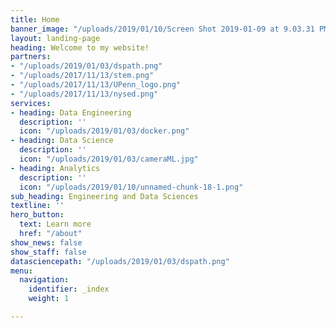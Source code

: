 ```yaml
---
title: Home
banner_image: "/uploads/2019/01/10/Screen Shot 2019-01-09 at 9.03.31 PM.png"
layout: landing-page
heading: Welcome to my website!
partners:
- "/uploads/2019/01/03/dspath.png"
- "/uploads/2017/11/13/stem.png"
- "/uploads/2017/11/13/UPenn_logo.png"
- "/uploads/2017/11/13/nysed.png"
services:
- heading: Data Engineering
  description: ''
  icon: "/uploads/2019/01/03/docker.png"
- heading: Data Science
  description: ''
  icon: "/uploads/2019/01/03/cameraML.jpg"
- heading: Analytics
  description: ''
  icon: "/uploads/2019/01/10/unnamed-chunk-18-1.png"
sub_heading: Engineering and Data Sciences
textline: ''
hero_button:
  text: Learn more
  href: "/about"
show_news: false
show_staff: false
datasciencepath: "/uploads/2019/01/03/dspath.png"
menu:
  navigation:
    identifier: _index
    weight: 1

---
```

